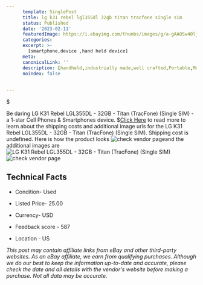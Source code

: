 ```yaml
---
      template: SinglePost
      title: lg k31 rebel lgl355dl 32gb titan tracfone single sim 
      status: Published
      date: '2023-02-11'
      featuredImage: https://i.ebayimg.com/thumbs/images/g/a-gAAOSw40lj0~tJ/s-l225.jpg
      categories: 
      excerpt: >-
        [smartphone,device ,hand held device]
      meta:
      canonicalLink: ''
      description: [handheld,industrially made,well crafted,Portable,Mobile,Compact,Convenient,Lightweight,Maneuverable,Man-portable,Miniature,Carriable,Hand-held,Light,Holdable,Transportable,Mobile device,Pocket-sized,On-the-go,Wireless,Cordless,Compact size,Convenient size, smartphone,device ,hand held device]
      noindex: false
      
        
---
```

$

Be daring LG K31 Rebel LGL355DL - 32GB - Titan (TracFone) (Single SIM) - a 1-star Cell Phones & Smartphones device.
$[Click Here](https://www.ebay.com/itm/334735097869?hash=item4defc4400d%3Ag%3Aa-gAAOSw40lj0%7EtJ&mkevt=1&mkcid=1&mkrid=711-53200-19255-0&campid=%253CePNCampaignId%253E&customid=%253CreferenceId%253E&toolid=10049) to read more to learn about the shipping costs and additional image urls for the LG K31 Rebel LGL355DL - 32GB - Titan (TracFone) (Single SIM). Shipping cost is undefined. Here is how the product looks ![check vendor page](https://i.ebayimg.com/thumbs/images/g/a-gAAOSw40lj0~tJ/s-l225.jpg)and the additional images are![LG K31 Rebel LGL355DL - 32GB - Titan (TracFone) (Single SIM)](https://i.ebayimg.com/images/g/a-gAAOSw40lj0~tJ/s-l1600.jpg)![check vendor page](https://origin-galleryplus.ebayimg.com/ws/web/334735097869_2_0_1/225x225.jpg,https://origin-galleryplus.ebayimg.com/ws/web/334735097869_3_0_1/225x225.jpg,https://origin-galleryplus.ebayimg.com/ws/web/334735097869_4_0_1/225x225.jpg,https://origin-galleryplus.ebayimg.com/ws/web/334735097869_5_0_1/225x225.jpg)



 ## Technical Facts 



     
      

 - Condition- Used 


      

 - Listed Price- 25.00 


      

 - Currency- USD 


      

 - Feedback score - 587 


      

 - Location - US 


      
      

 *_This post may contain affiliate links from eBay and other third-party websites. As an eBay affiliate, we earn from qualifying purchases. Although we do our best to keep the information up-to-date and accurate, please check the date and all details with the vendor's website before making a purchase. Not all data may be accurate._*







